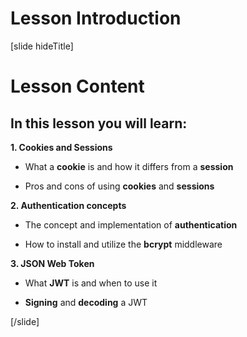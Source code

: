 # Lesson Introduction

[slide hideTitle]
# Lesson Content

## In this lesson you will learn:

**1. Cookies and Sessions**

- What a **cookie** is and how it differs from a **session**

- Pros and cons of using **cookies** and **sessions**

**2. Authentication concepts**

- The concept and implementation of **authentication**

- How to install and utilize the **bcrypt** middleware

**3. JSON Web Token**

- What **JWT** is and when to use it

- **Signing** and **decoding** a JWT

[/slide]
